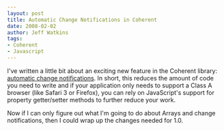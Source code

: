 ```yaml
---
layout: post
title: Automatic Change Notifications in Coherent
date: 2008-02-02
author: Jeff Watkins
tags:
- Coherent
- Javascript
---
```


I've written a little bit about an exciting new feature in the Coherent library: [automatic change notifications](http://coherentjs.org/news/features/automatic-change-notifications). In short, this reduces the amount of code you need to write and if your application only needs to support a Class A browser (like Safari 3 or Firefox), you can rely on JavaScript's support for property getter/setter methods to further reduce your work.

Now if I can only figure out what I'm going to do about Arrays and change notifications, then I could wrap up the changes needed for 1.0.